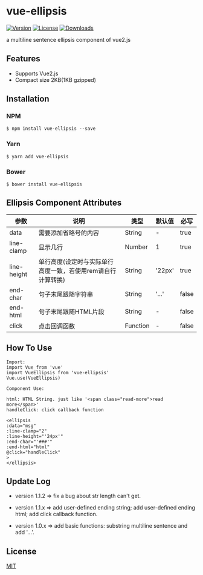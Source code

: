 # vue-ellipsis

[![Version](https://img.shields.io/npm/v/vue-ellipsis.svg)](https://www.npmjs.com/package/vue-ellipsis) [![License](https://img.shields.io/npm/l/vue-ellipsis.svg)](https://www.npmjs.com/package/vue-ellipsis) [![Downloads](https://img.shields.io/npm/dt/vue-ellipsis.svg)](https://www.npmjs.com/package/vue-ellipsis)

a multiline sentence ellipsis component of vue2.js

## Features
- Supports Vue2.js
- Compact size 2KB(1KB gzipped)

## Installation

### NPM
```
$ npm install vue-ellipsis --save
```
### Yarn
```
$ yarn add vue-ellipsis
```

### Bower
```
$ bower install vue-ellipsis
```

## Ellipsis Component Attributes

| 参数        | 说明           | 类型               | 默认值       |  必写   |
|------------|----------------|--------------------|--------------|----------------|
| data | 需要添加省略号的内容 | String | -   | true |
| line-clamp  | 显示几行 | Number | 1  | true |
| line-height | 单行高度(设定时与实际单行高度一致，若使用rem请自行计算转换)  | String | '22px'   | true |
| end-char | 句子末尾跟随字符串 | String |'...'| false |
| end-html | 句子末尾跟随HTML片段 | String| - | false |
| click | 点击回调函数 |  Function | - | false |


## How To Use

```
Import:
import Vue from 'vue'
import VueEllipsis from 'vue-ellipsis'
Vue.use(VueEllipsis)

Component Use:

html: HTML String. just like '<span class="read-more">read more</span>'
handleClick: click callback function

<ellipsis
:data="msg"
:line-clamp="2"
:line-height="'24px'"
:end-char="'###'"
:end-html="html"
@click="handleClick"
>
</ellipsis>

```

## Update Log

- version 1.1.2 => fix a bug about str length can't get.

- version 1.1.x => add user-defined ending string; add user-defined ending html; add click callback function.

- version 1.0.x => add basic functions: substring multiline sentence and add '...'.



## License

[MIT](http://opensource.org/licenses/MIT)
